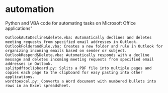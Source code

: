 # automation
Python and VBA code for automating tasks on Microsoft Office applications"


    OutlookAutoDecline&delete.vba: Automatically declines and deletes meeting requests from specified email addresses in Outlook.
    OutlookFolderandRule.vba: Creates a new folder and rule in Outlook for organizing incoming emails based on sender or subject.
    OutlookRespond&Delete.vba: Automatically responds with a decline message and deletes incoming meeting requests from specified email addresses in Outlook.
    splitpdftoclipboard.py: Splits a PDF file into multiple pages and copies each page to the clipboard for easy pasting into other applications.
    wordtoexcel.py: Converts a Word document with numbered bullets into rows in an Excel spreadsheet.
